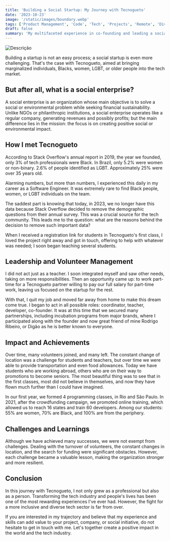 ```yaml
---
title: 'Building a Social Startup: My Journey with Tecnogueto'
date: '2023-10-23'
image: '/static/images/boundary.webp'
tags: ['Product Management', 'Code', 'Tech', 'Projects', 'Remote', 'Diversity']
draft: false
summary: 'My multifaceted experience in co-founding and leading a social startup aimed at diversity and inclusion in the tech industry.'
---
```


![Descrição](/static/images/boundary.webp)

Building a startup is not an easy process; a social startup is even more challenging. That's the case with Tecnogueto, aimed at bringing marginalized individuals, Blacks, women, LGBT, or older people into the tech market.

## But after all, what is a social enterprise?

A social enterprise is an organization whose main objective is to solve a social or environmental problem while seeking financial sustainability. Unlike NGOs or philanthropic institutions, a social enterprise operates like a regular company, generating revenues and possibly profits; but the main difference lies in the mission: the focus is on creating positive social or environmental impact.

## How I met Tecnogueto

According to Stack Overflow's annual report in 2019, the year we founded, only 3% of tech professionals were Black. In Brazil, only 5.2% were women or non-binary. 2.6% of people identified as LGBT. Approximately 25% were over 35 years old.

Alarming numbers, but more than numbers, I experienced this daily in my career as a Software Engineer. It was extremely rare to find Black people, women, or LGBT individuals on the team.

The saddest part is knowing that today, in 2023, we no longer have this data because Stack Overflow decided to remove the demographic questions from their annual survey. This was a crucial source for the tech community. This leads me to the question: what are the reasons behind the decision to remove such important data?

When I received a registration link for students in Tecnogueto's first class, I loved the project right away and got in touch, offering to help with whatever was needed; I soon began teaching several students.

## Leadership and Volunteer Management

I did not act just as a teacher. I soon integrated myself and saw other needs, taking on more responsibilities. Then an opportunity came up: to work part-time for a Tecnogueto partner willing to pay our full salary for part-time work, leaving us focused on the startup for the rest.

With that, I quit my job and moved far away from home to make this dream come true. I began to act in all possible roles: coordinator, teacher, developer, co-founder. It was at this time that we secured many partnerships, including incubation programs from major brands, where I participated along with the founder and now great friend of mine Rodrigo Ribeiro, or Digão as he is better known to everyone.

## Impact and Achievements

Over time, many volunteers joined, and many left. The constant change of location was a challenge for students and teachers, but over time we were able to provide transportation and even food allowances. Today we have students who are working abroad, others who are on their way to promotions to become seniors. The most beautiful thing was to see that in the first classes, most did not believe in themselves, and now they have flown much further than I could have imagined.

In our first year, we formed 4 programming classes, in Rio and São Paulo. In 2021, after the crowdfunding campaign, we promoted online training, which allowed us to reach 16 states and train 60 developers. Among our students: 55% are women, 70% are Black, and 100% are from the periphery.

## Challenges and Learnings

Although we have achieved many successes, we were not exempt from challenges. Dealing with the turnover of volunteers, the constant changes in location, and the search for funding were significant obstacles. However, each challenge became a valuable lesson, making the organization stronger and more resilient.

## Conclusion

In this journey with Tecnogueto, I not only grew as a professional but also as a person. Transforming the tech industry and people's lives has been one of the most rewarding experiences I've ever had. However, the fight for a more inclusive and diverse tech sector is far from over.

If you are interested in my trajectory and believe that my experience and skills can add value to your project, company, or social initiative, do not hesitate to get in touch with me. Let's together create a positive impact in the world and the tech industry.
